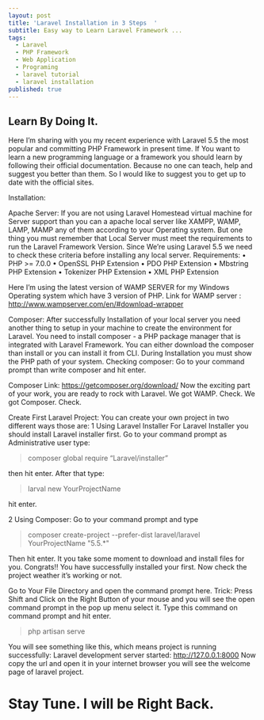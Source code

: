 ```yaml
---
layout: post
title: 'Laravel Installation in 3 Steps  '
subtitle: Easy way to Learn Laravel Framework ...
tags:
  - Laravel
  - PHP Framework
  - Web Application
  - Programing
  - laravel tutorial
  - laravel installation
published: true
---
```



## Learn By Doing It.

Here I’m sharing with you my recent experience with Laravel 5.5 the most popular and committing PHP Framework in present time.
If You want to learn a new programming language or a framework you should learn by following their official documentation. Because no one can teach, help and suggest you better than them. So I would like to suggest you to get up to date with the official sites. 

Installation:

Apache Server:  If you are not using Laravel Homestead virtual machine for Server support than you can a apache local server like XAMPP, WAMP, LAMP, MAMP any of them according to your Operating system. But one thing you must remember that Local Server must meet the requirements to run the Laravel Framework Version.  Since We’re using Laravel 5.5 we need to check these criteria before installing any local server. Requirements:
•	PHP >= 7.0.0
•	OpenSSL PHP Extension
•	PDO PHP Extension
•	Mbstring PHP Extension
•	Tokenizer PHP Extension
•	XML PHP Extension

 Here I’m using the latest version of WAMP SERVER for my Windows Operating system which have 3 version of PHP. 
Link for WAMP server : http://www.wampserver.com/en/#download-wrapper

Composer: After successfully Installation of your local server you need another thing to setup in your machine to create the environment for Laravel. You need to install composer   - a PHP package manager that is integrated with Laravel Framework. You can either download the composer than install or you can install it from CLI. During Installation you must show the PHP path of your system. 
Checking composer: Go to your command prompt than write composer and hit enter. 

Composer Link:  https://getcomposer.org/download/
Now the exciting part of your work, you are ready to rock with Laravel.
 We got WAMP.  Check.
 We got Composer. Check. 

Create First Laravel Project:
You can create your own project in two different ways those are:
1 Using Laravel Installer
For Laravel Installer you should install Laravel installer first. 
Go to your command prompt as Administrative user type:
 >composer global require “Laravel/installer” 

then hit enter. 
After that type:
 >larval new YourProjectName

hit enter.

2 Using Composer: 
Go to your command prompt and type
>composer create-project --prefer-dist laravel/laravel YourProjectName "5.5.*"

Then hit enter. It you take some moment to download and install files for you. 
Congrats!! You have successfully installed your first. Now check the project weather it’s working or not.

Go to Your File Directory and open the command prompt here.
Trick: Press Shift and Click on the Right Button of your mouse and you will see the open command prompt in the pop up menu select it. Type this command on command prompt and hit enter.
>php artisan serve

You will see something like this, which means project is running successfully: 
Laravel development server started: http://127.0.0.1:8000
Now copy the url and open it in your internet browser you will see the welcome page of laravel project.
 


# Stay Tune. I will be Right Back.
